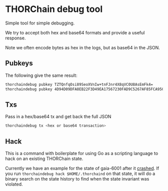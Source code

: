# THORChain debug tool

Simple tool for simple debugging.

We try to accept both hex and base64 formats and provide a useful response.

Note we often encode bytes as hex in the logs, but as base64 in the JSON.

## Pubkeys

The following give the same result:

```sh
thorchaindebug pubkey TZTQnfqOsi89SeoXVnIw+tnFJnr4X8qVC0U8AsEmFk4=
thorchaindebug pubkey 4D94D09DFA8EB22F3D49EA17567230FAD9C5267AF85FCA950B453C02C126164E
```

## Txs

Pass in a hex/base64 tx and get back the full JSON

```sh
thorchaindebug tx <hex or base64 transaction>
```

## Hack

This is a command with boilerplate for using Go as a scripting language to hack
on an existing THORChain state.

Currently we have an example for the state of gaia-6001 after it
[crashed](https://github.com/cosmos/cosmos-sdk/blob/master/cmd/gaia/testnets/STATUS.md#june-13-2018-230-est---published-postmortem-of-gaia-6001-failure).
If you run `thorchaindebug hack $HOME/.thorchaind` on that
state, it will do a binary search on the state history to find when the state
invariant was violated.
